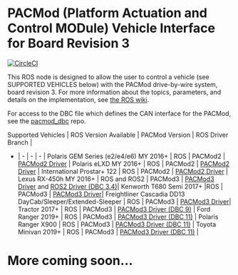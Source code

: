 # PACMod (Platform Actuation and Control MODule) Vehicle Interface for Board Revision 3 #

[![CircleCI](https://circleci.com/gh/astuff/pacmod3/tree/master.svg?style=svg)](https://circleci.com/gh/astuff/pacmod3/tree/master)

This ROS node is designed to allow the user to control a vehicle (see SUPPORTED VEHICLES below) with the PACMod drive-by-wire system, board revision 3. For more information about the topics, parameters, and details on the implementation, see [the ROS wiki](http://wiki.ros.org/pacmod3).

For access to the DBC file which defines the CAN interface for the PACMod, see the [pacmod_dbc](https://github.com/astuff/pacmod_dbc) repo.

Supported Vehicles | ROS Version Available | PACMod Version | ROS Driver Branch |
- | - | - | - |
Polaris GEM Series (e2/e4/e6) MY 2016+ | ROS | PACMod2 | [PACMod2 Driver](https://github.com/astuff/pacmod/tree/release) |
Polaris eLXD MY 2016+ | ROS | PACMod2 | [PACMod2 Driver](https://github.com/astuff/pacmod/tree/release) |
International Prostar+ 122 | ROS | PACMod2 | [PACMod2 Driver](https://github.com/astuff/pacmod/tree/release) |
Lexus RX-450h MY 2016+ | ROS and ROS2 | PACMod3 | [PACMod3 Driver](https://github.com/astuff/pacmod3) and [ROS2 Driver (DBC 3.4)](https://github.com/astuff/pacmod3/tree/dashing-devel)|
Kenworth T680 Semi 2017+ |ROS | PACMod3 | [PACMod3 Driver](https://github.com/astuff/pacmod3)|
Freightliner Cascadia DD13 DayCab/Sleeper/Extended-Sleeper | ROS | PACMod3 | [PACMod3 Driver](https://github.com/astuff/pacmod3)|
Tractor 2017+ | ROS | PACMod3 | [PACMod3 Driver (DBC 9)](https://github.com/astuff/pacmod3/tree/devel/dbc_extra) |
Ford Ranger 2019+ | ROS | PACMod3 | [PACMod3 Driver (DBC 11)](https://github.com/astuff/pacmod3/tree/devel/dbc_11) |
Polaris Ranger X900 | ROS | PACMod3 | [PACMod3 Driver (DBC 11)](https://github.com/astuff/pacmod3/tree/devel/dbc_11) |
Toyota Minivan 2019+ | ROS | PACMod3 | [PACMod3 Driver (DBC 11)](https://github.com/astuff/pacmod3/tree/devel/dbc_11) |
# More coming soon... #
